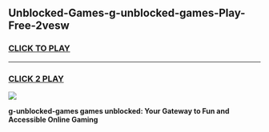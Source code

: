 
## Unblocked-Games-g-unblocked-games-Play-Free-2vesw
<h3>
<a href="https://premium76.site?title=g-unblocked-games&ref=20M">CLICK TO PLAY</a></h3>
<hr>

<h3>
<a href="https://premium76.site?title=g-unblocked-games&ref=20M">CLICK 2 PLAY</a>
  
</h3>

<a href="https://premium76.site?title=g-unblocked-games&ref=19M"><img src="https://clearcache.store/games.png"></a>


**g-unblocked-games games unblocked: Your Gateway to Fun and Accessible Online Gaming**
